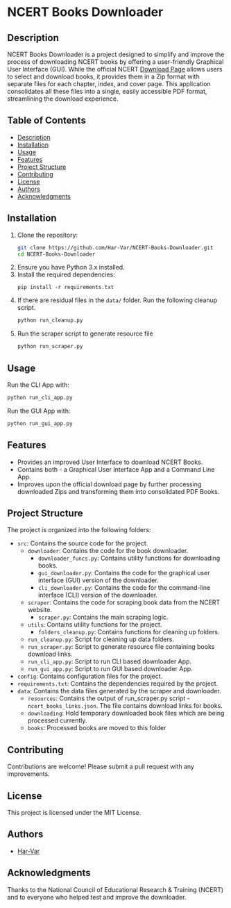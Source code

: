 
# NCERT Books Downloader

## Description  
NCERT Books Downloader is a project designed to simplify and improve the process of downloading NCERT books by offering a user-friendly Graphical User Interface (GUI). While the official NCERT [Download Page](https://ncert.nic.in/textbook.php) allows users to select and download books, it provides them in a Zip format with separate files for each chapter, index, and cover page. This application consolidates all these files into a single, easily accessible PDF format, streamlining the download experience.


## Table of Contents
- [Description](#description)
- [Installation](#installation)
- [Usage](#usage)
- [Features](#features)
- [Project Structure](#project-structure)
- [Contributing](#contributing)
- [License](#license)
- [Authors](#authors)
- [Acknowledgments](#acknowledgments)

## Installation
1. Clone the repository:
   ```bash
   git clone https://github.com/Har-Var/NCERT-Books-Downloader.git
   cd NCERT-Books-Downloader
   ```
2. Ensure you have Python 3.x installed.
3. Install the required dependencies:
   ```
   pip install -r requirements.txt
   ```
4. If there are residual files in the `data/` folder. Run the following cleanup script.
   ```bash
   python run_cleanup.py
   ```
5. Run the scraper script to generate resource file
   ```bash
   python run_scraper.py
   ```

## Usage
Run the CLI App with:
```bash
python run_cli_app.py
```

Run the GUI App with:
```bash
python run_gui_app.py
```

## Features
- Provides an improved User Interface to download NCERT Books.
- Contains both - a Graphical User Interface App and a Command Line App.
- Improves upon the official download page by further processing downloaded Zips and transforming them into consolidated PDF Books.

## Project Structure
The project is organized into the following folders:

* `src`: Contains the source code for the project.
	+ `downloader`: Contains the code for the book downloader.
		- `downloader_funcs.py`: Contains utility functions for downloading books.
		- `gui_downloader.py`: Contains the code for the graphical user interface (GUI) version of the downloader.
		- `cli_downloader.py`: Contains the code for the command-line interface (CLI) version of the downloader.
	+ `scraper`: Contains the code for scraping book data from the NCERT website.
		- `scraper.py`: Contains the main scraping logic.
	+ `utils`: Contains utility functions for the project.
		- `folders_cleanup.py`: Contains functions for cleaning up folders.
   + `run_cleanup.py`: Script for cleaning up data folders.
   + `run_scraper.py`: Script to generate resource file containing books download links.
   + `run_cli_app.py`: Script to run CLI based downloader App.
   + `run_gui_app.py`: Script to run GUI based downloader App.
* `config`: Contains configuration files for the project.
* `requirements.txt`: Contains the dependencies required by the project.
* `data`: Contains the data files generated by the scraper and downloader.
   + `resources`: Contains the output of run_scraper.py script - `ncert_books_links.json`. The file contains download links for books.
   + `downloading`: Hold temporary downloaded book files which are being processed currently.
   + `books`: Processed books are moved to this folder


## Contributing
Contributions are welcome! Please submit a pull request with any improvements.

## License
This project is licensed under the MIT License.

## Authors
- [Har-Var](https://github.com/Har-Var)

## Acknowledgments
Thanks to the National Council of Educational Research & Training (NCERT) and to everyone who helped test and improve the downloader.